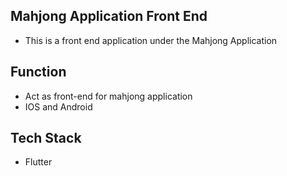 ## Mahjong Application Front End
- This is a front end application under the Mahjong Application

## Function
- Act as front-end for mahjong application
- IOS and Android

## Tech Stack
- Flutter 